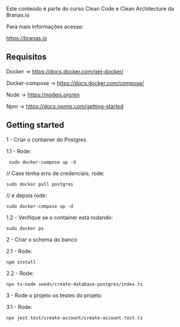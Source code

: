 Este conteúdo é parte do curso Clean Code e Clean Architecture da Branas.io

Para mais informações acesse:

https://branas.io

## Requisitos

Docker -> https://docs.docker.com/get-docker/

Docker-compose -> https://docs.docker.com/compose/

Node -> https://nodejs.org/en

Npm -> https://docs.npmjs.com/getting-started

## Getting started

1 - Criar o container do Postgres

1.1 - Rode:

```terminmal
 sudo docker-compose up -d
```

// Case tenha erro de credenciais, rode:

```terminal
sudo docker pull postgres
```

// e depois rode:

```terminal
sudo docker-compose up -d
```

1.2 - Verifique se o container está rodando:

```terminmal
sudo docker ps
```

2 - Criar o schema do banco

2.1 - Rode:

```terminmal
npm install
```

2.2 - Rode:

```terminmal
npx ts-node seeds/create-database-postgres/index.ts
```

3 - Rode o projeto os testes do projeto

3.1 - Rode:

```terminmal
npx jest test/create-account/create-account.test.ts
```
